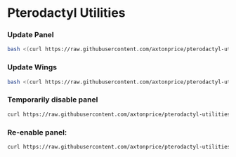 # Pterodactyl Utilities

### Update Panel
```sh
bash <(curl https://raw.githubusercontent.com/axtonprice/pterodactyl-utilities/main/ptero/installpanel.sh)
```

### Update Wings
```sh
bash <(curl https://raw.githubusercontent.com/axtonprice/pterodactyl-utilities/main/ptero/installwings.sh)
```

### Temporarily disable panel
```sh
curl https://raw.githubusercontent.com/axtonprice/pterodactyl-utilities/main/disable-panel.sh | sh
```

### Re-enable panel:
```sh
curl https://raw.githubusercontent.com/axtonprice/pterodactyl-utilities/main/enable-panel.sh | sh
```
